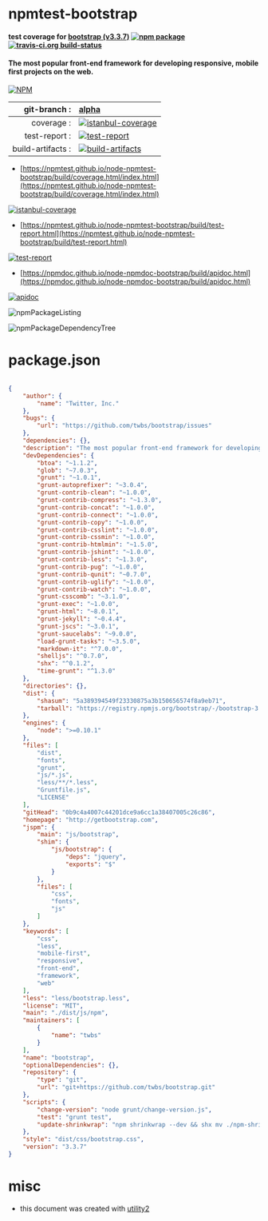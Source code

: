# npmtest-bootstrap

#### test coverage for  [bootstrap (v3.3.7)](http://getbootstrap.com)  [![npm package](https://img.shields.io/npm/v/npmtest-bootstrap.svg?style=flat-square)](https://www.npmjs.org/package/npmtest-bootstrap) [![travis-ci.org build-status](https://api.travis-ci.org/npmtest/node-npmtest-bootstrap.svg)](https://travis-ci.org/npmtest/node-npmtest-bootstrap)

#### The most popular front-end framework for developing responsive, mobile first projects on the web.

[![NPM](https://nodei.co/npm/bootstrap.png?downloads=true&downloadRank=true&stars=true)](https://www.npmjs.com/package/bootstrap)

| git-branch : | [alpha](https://github.com/npmtest/node-npmtest-bootstrap/tree/alpha)|
|--:|:--|
| coverage : | [![istanbul-coverage](https://npmtest.github.io/node-npmtest-bootstrap/build/coverage.badge.svg)](https://npmtest.github.io/node-npmtest-bootstrap/build/coverage.html/index.html)|
| test-report : | [![test-report](https://npmtest.github.io/node-npmtest-bootstrap/build/test-report.badge.svg)](https://npmtest.github.io/node-npmtest-bootstrap/build/test-report.html)|
| build-artifacts : | [![build-artifacts](https://npmtest.github.io/node-npmtest-bootstrap/glyphicons_144_folder_open.png)](https://github.com/npmtest/node-npmtest-bootstrap/tree/gh-pages/build)|

- [https://npmtest.github.io/node-npmtest-bootstrap/build/coverage.html/index.html](https://npmtest.github.io/node-npmtest-bootstrap/build/coverage.html/index.html)

[![istanbul-coverage](https://npmtest.github.io/node-npmtest-bootstrap/build/screenCapture.buildCi.browser.%252Ftmp%252Fbuild%252Fcoverage.lib.html.png)](https://npmtest.github.io/node-npmtest-bootstrap/build/coverage.html/index.html)

- [https://npmtest.github.io/node-npmtest-bootstrap/build/test-report.html](https://npmtest.github.io/node-npmtest-bootstrap/build/test-report.html)

[![test-report](https://npmtest.github.io/node-npmtest-bootstrap/build/screenCapture.buildCi.browser.%252Ftmp%252Fbuild%252Ftest-report.html.png)](https://npmtest.github.io/node-npmtest-bootstrap/build/test-report.html)

- [https://npmdoc.github.io/node-npmdoc-bootstrap/build/apidoc.html](https://npmdoc.github.io/node-npmdoc-bootstrap/build/apidoc.html)

[![apidoc](https://npmdoc.github.io/node-npmdoc-bootstrap/build/screenCapture.buildCi.browser.%252Ftmp%252Fbuild%252Fapidoc.html.png)](https://npmdoc.github.io/node-npmdoc-bootstrap/build/apidoc.html)

![npmPackageListing](https://npmtest.github.io/node-npmtest-bootstrap/build/screenCapture.npmPackageListing.svg)

![npmPackageDependencyTree](https://npmtest.github.io/node-npmtest-bootstrap/build/screenCapture.npmPackageDependencyTree.svg)



# package.json

```json

{
    "author": {
        "name": "Twitter, Inc."
    },
    "bugs": {
        "url": "https://github.com/twbs/bootstrap/issues"
    },
    "dependencies": {},
    "description": "The most popular front-end framework for developing responsive, mobile first projects on the web.",
    "devDependencies": {
        "btoa": "~1.1.2",
        "glob": "~7.0.3",
        "grunt": "~1.0.1",
        "grunt-autoprefixer": "~3.0.4",
        "grunt-contrib-clean": "~1.0.0",
        "grunt-contrib-compress": "~1.3.0",
        "grunt-contrib-concat": "~1.0.0",
        "grunt-contrib-connect": "~1.0.0",
        "grunt-contrib-copy": "~1.0.0",
        "grunt-contrib-csslint": "~1.0.0",
        "grunt-contrib-cssmin": "~1.0.0",
        "grunt-contrib-htmlmin": "~1.5.0",
        "grunt-contrib-jshint": "~1.0.0",
        "grunt-contrib-less": "~1.3.0",
        "grunt-contrib-pug": "~1.0.0",
        "grunt-contrib-qunit": "~0.7.0",
        "grunt-contrib-uglify": "~1.0.0",
        "grunt-contrib-watch": "~1.0.0",
        "grunt-csscomb": "~3.1.0",
        "grunt-exec": "~1.0.0",
        "grunt-html": "~8.0.1",
        "grunt-jekyll": "~0.4.4",
        "grunt-jscs": "~3.0.1",
        "grunt-saucelabs": "~9.0.0",
        "load-grunt-tasks": "~3.5.0",
        "markdown-it": "^7.0.0",
        "shelljs": "^0.7.0",
        "shx": "^0.1.2",
        "time-grunt": "^1.3.0"
    },
    "directories": {},
    "dist": {
        "shasum": "5a389394549f23330875a3b150656574f8a9eb71",
        "tarball": "https://registry.npmjs.org/bootstrap/-/bootstrap-3.3.7.tgz"
    },
    "engines": {
        "node": ">=0.10.1"
    },
    "files": [
        "dist",
        "fonts",
        "grunt",
        "js/*.js",
        "less/**/*.less",
        "Gruntfile.js",
        "LICENSE"
    ],
    "gitHead": "0b9c4a4007c44201dce9a6cc1a38407005c26c86",
    "homepage": "http://getbootstrap.com",
    "jspm": {
        "main": "js/bootstrap",
        "shim": {
            "js/bootstrap": {
                "deps": "jquery",
                "exports": "$"
            }
        },
        "files": [
            "css",
            "fonts",
            "js"
        ]
    },
    "keywords": [
        "css",
        "less",
        "mobile-first",
        "responsive",
        "front-end",
        "framework",
        "web"
    ],
    "less": "less/bootstrap.less",
    "license": "MIT",
    "main": "./dist/js/npm",
    "maintainers": [
        {
            "name": "twbs"
        }
    ],
    "name": "bootstrap",
    "optionalDependencies": {},
    "repository": {
        "type": "git",
        "url": "git+https://github.com/twbs/bootstrap.git"
    },
    "scripts": {
        "change-version": "node grunt/change-version.js",
        "test": "grunt test",
        "update-shrinkwrap": "npm shrinkwrap --dev && shx mv ./npm-shrinkwrap.json ./grunt/npm-shrinkwrap.json"
    },
    "style": "dist/css/bootstrap.css",
    "version": "3.3.7"
}
```



# misc
- this document was created with [utility2](https://github.com/kaizhu256/node-utility2)
